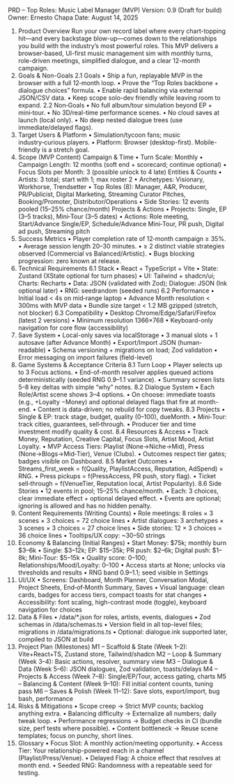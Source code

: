 PRD – Top Roles: Music Label Manager (MVP)
Version: 0.9 (Draft for build)
Owner: Ernesto Chapa
Date: August 14, 2025
1. Product Overview
Run your own record label where every chart-topping hit—and every backstage blow-up—comes down to the relationships you build with the industry’s most powerful roles. This MVP delivers a browser-based, UI-first music management sim with monthly turns, role-driven meetings, simplified dialogue, and a clear 12-month campaign.
2. Goals & Non-Goals
2.1 Goals
• Ship a fun, replayable MVP in the browser with a full 12‑month loop.
• Prove the “Top Roles backbone + dialogue choices” formula.
• Enable rapid balancing via external JSON/CSV data.
• Keep scope solo-dev friendly while leaving room to expand.
2.2 Non‑Goals
• No full album/tour simulation beyond EP + mini‑tour.
• No 3D/real-time performance scenes.
• No cloud saves at launch (local only).
• No deep nested dialogue trees (use immediate/delayed flags).
3. Target Users & Platform
• Simulation/tycoon fans; music industry‑curious players.
• Platform: Browser (desktop-first). Mobile-friendly is a stretch goal.
4. Scope (MVP Content)
Campaign & Time
• Turn Scale: Monthly
• Campaign Length: 12 months (soft end + scorecard; continue optional)
• Focus Slots per Month: 3 (possible unlock to 4 late)
Entities & Counts
• Artists: 3 total; start with 1; max roster 2
• Archetypes: Visionary, Workhorse, Trendsetter
• Top Roles (8): Manager, A&R, Producer, PR/Publicist, Digital Marketing, Streaming Curator Pitches, Booking/Promoter, Distributor/Operations
• Side Stories: 12 events pooled (15–25% chance/month)
Projects & Actions
• Projects: Single, EP (3–5 tracks), Mini‑Tour (3–5 dates)
• Actions: Role meeting, Start/Advance Single/EP, Schedule/Advance Mini‑Tour, PR push, Digital ad push, Streaming pitch
5. Success Metrics
• Player completion rate of 12‑month campaign ≥ 35%.
• Average session length 20–30 minutes.
• ≥ 2 distinct viable strategies observed (Commercial vs Balanced/Artistic).
• Bugs blocking progression: zero known at release.
6. Technical Requirements
6.1 Stack
• React + TypeScript + Vite
• State: Zustand (XState optional for turn phases)
• UI: Tailwind + shadcn/ui; Charts: Recharts
• Data: JSON (validated with Zod); Dialogue: JSON (Ink optional later)
• RNG: seedrandom (seeded runs)
6.2 Performance
• Initial load < 4s on mid‑range laptop
• Advance Month resolution < 300ms with MVP data
• Bundle size target < 1.2 MB gzipped (stretch, not blocker)
6.3 Compatibility
• Desktop Chrome/Edge/Safari/Firefox (latest 2 versions)
• Minimum resolution 1366×768
• Keyboard-only navigation for core flow (accessibility)
7. Save System
• Local-only saves via localStorage
• 3 manual slots + 1 autosave (after Advance Month)
• Export/Import JSON (human-readable)
• Schema versioning + migrations on load; Zod validation
• Error messaging on import failures (field-level)
8. Game Systems & Acceptance Criteria
8.1 Turn Loop
• Player selects up to 3 Focus actions.
• End-of-month resolver applies queued actions deterministically (seeded RNG 0.9–1.1 variance).
• Summary screen lists 5–8 key deltas with simple “why” notes.
8.2 Dialogue System
• Each Role/Artist scene shows 3–4 options.
• On choose: immediate toasts (e.g., +Loyalty −Money) and optional delayed flags that fire at month-end.
• Content is data-driven; no rebuild for copy tweaks.
8.3 Projects
• Single & EP: track stage, budget, quality (0–100), dueMonth.
• Mini‑Tour: track cities, guarantees, sell‑through.
• Producer tier and time investment modify quality & cost.
8.4 Resources & Access
• Track Money, Reputation, Creative Capital, Focus Slots, Artist Mood, Artist Loyalty.
• MVP Access Tiers: Playlist (None→Niche→Mid), Press (None→Blogs→Mid‑Tier), Venue (Clubs).
• Outcomes respect tier gates; badges visible on Dashboard.
8.5 Market Outcomes
• Streams_first_week = f(Quality, PlaylistAccess, Reputation, AdSpend) × RNG.
• Press pickups = f(PressAccess, PR push, story flag).
• Ticket sell‑through = f(VenueTier, Reputation local, Artist Popularity).
8.6 Side Stories
• 12 events in pool; 15–25% chance/month.
• Each: 3 choices, clear immediate effect + optional delayed effect.
• Events are optional; ignoring is allowed and has no hidden penalty.
9. Content Requirements (Writing Counts)
• Role meetings: 8 roles × 3 scenes × 3 choices = 72 choice lines
• Artist dialogues: 3 archetypes × 3 scenes × 3 choices = 27 choice lines
• Side stories: 12 × 3 choices = 36 choice lines
• Tooltips/UX copy: ~30–50 strings
10. Economy & Balancing (Initial Ranges)
• Start Money: $75k; monthly burn $3–6k
• Single: $3–12k; EP: $15–35k; PR push: $2–6k; Digital push: $1–8k; Mini‑Tour: $5–15k
• Quality score: 0–100; Relationships/Mood/Loyalty: 0–100
• Access starts at None; unlocks via thresholds and results
• RNG band 0.9–1.1; seed visible in Settings
11. UI/UX
• Screens: Dashboard, Month Planner, Conversation Modal, Project Sheets, End‑of‑Month Summary, Saves
• Visual language: clean cards, badges for access tiers, compact toasts for stat changes
• Accessibility: font scaling, high-contrast mode (toggle), keyboard navigation for choices
12. Data & Files
• /data/*.json for roles, artists, events, dialogues
• Zod schemas in /data/schemas.ts
• Version field in all top-level files; migrations in /data/migrations.ts
• Optional: dialogue.ink supported later, compiled to JSON at build
13. Project Plan (Milestones)
M1 – Scaffold & State (Week 1–2): Vite+React+TS, Zustand store, Tailwind/shadcn
M2 – Loop & Summary (Week 3–4): Basic actions, resolver, summary view
M3 – Dialogue & Data (Week 5–6): JSON dialogues, Zod validation, toasts/delays
M4 – Projects & Access (Week 7–8): Single/EP/Tour, access gating, charts
M5 – Balancing & Content (Week 9–10): Fill initial content counts, tuning pass
M6 – Saves & Polish (Week 11–12): Save slots, export/import, bug bash, performance
14. Risks & Mitigations
• Scope creep → Strict MVP counts; backlog anything extra.
• Balancing difficulty → Externalize all numbers; daily tweak loop.
• Performance regressions → Budget checks in CI (bundle size, perf tests where possible).
• Content bottleneck → Reuse scene templates; focus on punchy, short lines.
15. Glossary
• Focus Slot: A monthly action/meeting opportunity.
• Access Tier: Your relationship-powered reach in a channel (Playlist/Press/Venue).
• Delayed Flag: A choice effect that resolves at month end.
• Seeded RNG: Randomness with a repeatable seed for testing.
